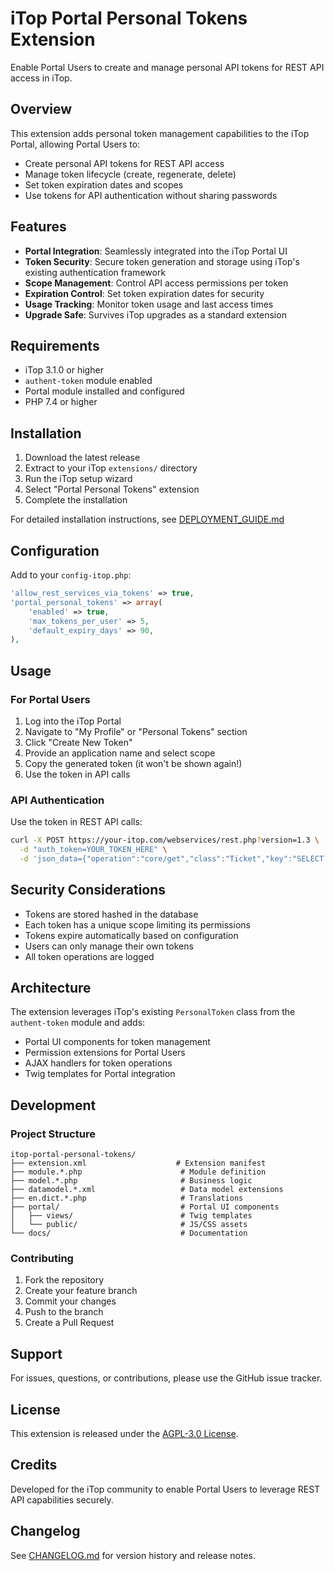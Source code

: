 # iTop Portal Personal Tokens Extension

Enable Portal Users to create and manage personal API tokens for REST API access in iTop.

## Overview

This extension adds personal token management capabilities to the iTop Portal, allowing Portal Users to:
- Create personal API tokens for REST API access
- Manage token lifecycle (create, regenerate, delete)
- Set token expiration dates and scopes
- Use tokens for API authentication without sharing passwords

## Features

- **Portal Integration**: Seamlessly integrated into the iTop Portal UI
- **Token Security**: Secure token generation and storage using iTop's existing authentication framework
- **Scope Management**: Control API access permissions per token
- **Expiration Control**: Set token expiration dates for security
- **Usage Tracking**: Monitor token usage and last access times
- **Upgrade Safe**: Survives iTop upgrades as a standard extension

## Requirements

- iTop 3.1.0 or higher
- `authent-token` module enabled
- Portal module installed and configured
- PHP 7.4 or higher

## Installation

1. Download the latest release
2. Extract to your iTop `extensions/` directory
3. Run the iTop setup wizard
4. Select "Portal Personal Tokens" extension
5. Complete the installation

For detailed installation instructions, see [DEPLOYMENT_GUIDE.md](DEPLOYMENT_GUIDE.md)

## Configuration

Add to your `config-itop.php`:

```php
'allow_rest_services_via_tokens' => true,
'portal_personal_tokens' => array(
    'enabled' => true,
    'max_tokens_per_user' => 5,
    'default_expiry_days' => 90,
),
```

## Usage

### For Portal Users

1. Log into the iTop Portal
2. Navigate to "My Profile" or "Personal Tokens" section
3. Click "Create New Token"
4. Provide an application name and select scope
5. Copy the generated token (it won't be shown again!)
6. Use the token in API calls

### API Authentication

Use the token in REST API calls:

```bash
curl -X POST https://your-itop.com/webservices/rest.php?version=1.3 \
  -d "auth_token=YOUR_TOKEN_HERE" \
  -d 'json_data={"operation":"core/get","class":"Ticket","key":"SELECT Ticket"}'
```

## Security Considerations

- Tokens are stored hashed in the database
- Each token has a unique scope limiting its permissions
- Tokens expire automatically based on configuration
- Users can only manage their own tokens
- All token operations are logged

## Architecture

The extension leverages iTop's existing `PersonalToken` class from the `authent-token` module and adds:
- Portal UI components for token management
- Permission extensions for Portal Users
- AJAX handlers for token operations
- Twig templates for Portal integration

## Development

### Project Structure

```
itop-portal-personal-tokens/
├── extension.xml                    # Extension manifest
├── module.*.php                      # Module definition
├── model.*.php                       # Business logic
├── datamodel.*.xml                   # Data model extensions
├── en.dict.*.php                     # Translations
├── portal/                           # Portal UI components
│   ├── views/                        # Twig templates
│   └── public/                       # JS/CSS assets
└── docs/                             # Documentation
```

### Contributing

1. Fork the repository
2. Create your feature branch
3. Commit your changes
4. Push to the branch
5. Create a Pull Request

## Support

For issues, questions, or contributions, please use the GitHub issue tracker.

## License

This extension is released under the [AGPL-3.0 License](LICENSE).

## Credits

Developed for the iTop community to enable Portal Users to leverage REST API capabilities securely.

## Changelog

See [CHANGELOG.md](CHANGELOG.md) for version history and release notes.